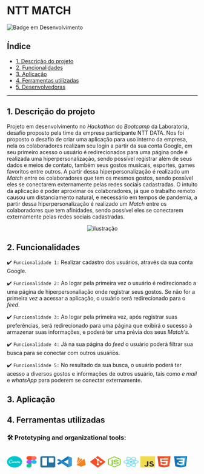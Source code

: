 <h1 align="left"> NTT MATCH </h1>

![Badge em Desenvolvimento](http://img.shields.io/static/v1?label=STATUS&message=EM%20DESENVOLVIMENTO&color=GREEN&style=for-the-badge)

## Índice

* [1. Descrição do projeto](#1-resumo-do-projeto)
* [2. Funcionalidades](#2-funcionalidades)
* [3. Aplicação](#3-aplicação)
* [4. Ferramentas utilizadas](#4-ferramentas-utilizadas)
* [5. Desenvolvedoras](#5-desenvolvedoras)
***

## 1. Descrição do projeto

Projeto em desenvolvimento no *Hackathon* do *Bootcamp* da Laboratoria, desafio proposto pela time da empresa participante NTT DATA.
Nos foi proposto o desafio de criar uma aplicação para uso interno da empresa, nela os colaboradores realizam seu login a partir da sua conta Google, em seu primeiro acesso o usuário é redirecionados para uma página onde é realizada uma hiperpersonalização, sendo possível registrar além de seus dados e meios de contato, também seus gostos musicais, esportes, games favoritos entre outros. A partir dessa hiperpersonalização é realizado um *Match* entre os colaboradores que tem os mesmos gostos, sendo possível eles se conectarem externamente pelas redes sociais cadastradas.
O intuito da aplicação é poder aproximar os colaboradores, já que o trabalho remoto causou um distanciamento natural, e necessário em tempos de pandemia, a partir dessa hiperpersonalização é realizado um *Match* entre os colaboradores que tem afinidades, sendo possível eles se conectarem externamente pelas redes sociais cadastradas.

<section align="center">
  <img alt="ilustração"  src="https://i.pinimg.com/originals/3b/44/4c/3b444c462ada3fcbca1457c5f41bdadb.jpg">
</section>  

## 2. Funcionalidades

:heavy_check_mark: `Funcionalidade 1:` Realizar cadastro dos usuários, através da sua conta Google.

:heavy_check_mark: `Funcionalidade 2:` Ao logar pela primeira vez o usuário é redirecionado a uma página de hiperpersonaliação onde registrar seus gostos. Se não for a primeira vez a acessar a aplicação, o usuário será redirecionado para o *feed*.

:heavy_check_mark: `Funcionalidade 3:` Ao logar pela primeira vez, após registrar suas preferências, será redirecionado para uma página que exibirá o sucesso à armazenar suas informações, e poderá ter uma prévia dos seus *Match's*.

:heavy_check_mark: `Funcionalidade 4:` Já na sua página do *feed* o usuário poderá filtrar sua busca para se conectar com outros usuários.

:heavy_check_mark: `Funcionalidade 5:` No resultado da sua busca, o usuário poderá ter acesso a diversos gostos e informações de outros usuário, tais como *e mail* e *whatsApp* para poderem se conectar externamente. 

## 3. Aplicação

## 4. Ferramentas utilizadas

 ### 🛠 Prototyping and organizational tools:
<div>
  <br>
  <img align="center"  alt="Canva" height="30" width="40" src="https://raw.githubusercontent.com/devicons/devicon/master/icons/canva/canva-original.svg">	
  <img align="center"  alt="Figma" height="30" width="40" src="https://raw.githubusercontent.com/devicons/devicon/master/icons/figma/figma-original.svg"> 
  <img align="center"  alt="trello" height="30" width="40" src="https://raw.githubusercontent.com/devicons/devicon/master/icons/trello/trello-plain.svg">					     
  <img align="center"  alt="VScode" height="30" width="40" src="https://raw.githubusercontent.com/devicons/devicon/master/icons/vscode/vscode-original.svg">
  <img align="center"  alt="firebase" height="30" width="40" src="https://raw.githubusercontent.com/devicons/devicon/master/icons/firebase/firebase-plain.svg">	
  <img align="center"  alt="Git" height="30" width="40" src="https://raw.githubusercontent.com/devicons/devicon/master/icons/git/git-original.svg">
  <img align="center"  alt="nodejs" height="30" width="40" src="https://raw.githubusercontent.com/devicons/devicon/master/icons/nodejs/nodejs-original.svg">
  <img align="center"  alt="React" height="30" width="40" src= https://github.com/devicons/devicon/blob/master/icons/react/react-original.svg>
  <img align="center"  alt="Js" height="30" width="40" src="https://raw.githubusercontent.com/devicons/devicon/master/icons/javascript/javascript-original.svg">
  <img align="center"  alt="HTML" height="30" width="40" src="https://raw.githubusercontent.com/devicons/devicon/master/icons/html5/html5-original.svg">
  <img align="center"  alt="CSS" height="30" width="40" src="https://raw.githubusercontent.com/devicons/devicon/master/icons/css3/css3-original.svg">  
</div>    

